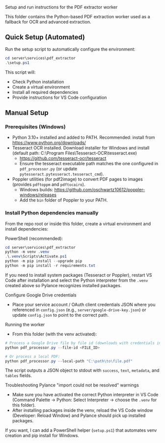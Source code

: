 Setup and run instructions for the PDF extractor worker

This folder contains the Python-based PDF extraction worker used as a fallback for OCR and advanced extraction.

## Quick Setup (Automated)

Run the setup script to automatically configure the environment:

```powershell
cd server\services\pdf_extractor
.\setup.ps1
```

This script will:
- Check Python installation
- Create a virtual environment
- Install all required dependencies
- Provide instructions for VS Code configuration

## Manual Setup

### Prerequisites (Windows)
- Python 3.10+ installed and added to PATH. Recommended: install from https://www.python.org/downloads/
- Tesseract OCR installed. Download installer for Windows and install (default path: C:\Program Files\Tesseract-OCR\tesseract.exe)
  - https://github.com/tesseract-ocr/tesseract
  - Ensure the tesseract executable path matches the one configured in `pdf_processor.py` (or update `pytesseract.pytesseract.tesseract_cmd`).
- Poppler utilities (for pdf2image) to convert PDF pages to images (provides `pdftoppm` and `pdftocairo`).
  - Windows builds: https://github.com/oschwartz10612/poppler-windows/releases
  - Add the `bin` folder of Poppler to your PATH.

### Install Python dependencies manually

From the repo root or inside this folder, create a virtual environment and install dependencies:

PowerShell (recommended):
```powershell
cd server\services\pdf_extractor
python -m venv .venv
.\.venv\Scripts\Activate.ps1
python -m pip install --upgrade pip
python -m pip install -r requirements.txt
```

If you need to install system packages (Tesseract or Poppler), restart VS Code after installation and select the Python interpreter from the `.venv` created above so Pylance recognizes installed packages.

Configure Google Drive credentials
- Place your service account / OAuth client credentials JSON where you referenced in `config.json` (e.g., `server/google-drive-key.json`) or update `config.json` to point to the correct path.

Running the worker
- From this folder (with the venv activated):
```powershell
# Process a Google Drive file by file id (downloads with credentials in config.json):
python pdf_processor.py --file-id <FILE_ID>

# Or process a local PDF:
python pdf_processor.py --local-path "C:\path\to\file.pdf"
```

The script outputs a JSON object to stdout with `success`, `text`, `metadata`, and `tables` fields.

Troubleshooting Pylance "import could not be resolved" warnings
- Make sure you have activated the correct Python interpreter in VS Code (Command Palette -> Python: Select Interpreter -> choose the `.venv` for this folder).
- After installing packages inside the venv, reload the VS Code window (Developer: Reload Window) and Pylance should pick up installed packages.

If you want, I can add a PowerShell helper (`setup.ps1`) that automates venv creation and pip install for Windows.

